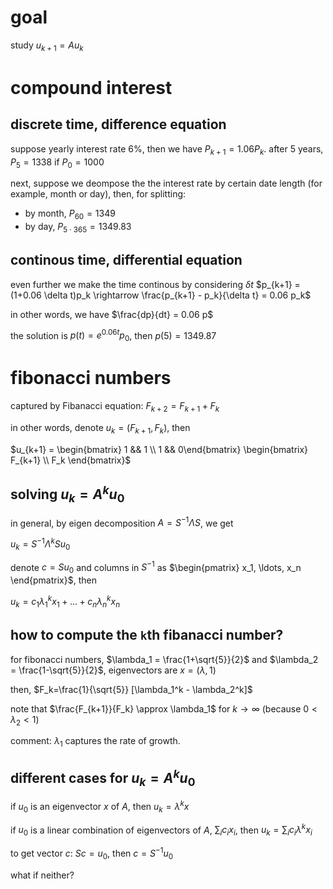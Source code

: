 # goal

study $`u_{k+1}=A u_k`$

# compound interest

## discrete time, difference equation

suppose yearly interest rate 6%, then we have $`P_{k+1}=1.06 P_k`$. after 5 years, $`P_5 = 1338`$ if $`P_0=1000`$

next, suppose we deompose the the interest rate by certain date length (for example, month or day), 
then, for splitting:

- by month, $`P_{60} = 1349`$
- by day, $`P_{5 \cdot 365} = 1349.83`$

## continous time, differential equation

even further we make the time continous by considering $`\delta t`$
$`p_{k+1} = (1+0.06 \delta t)p_k \rightarrow \frac{p_{k+1} - p_k}{\delta t} = 0.06 p_k`$

in other words, we have $`\frac{dp}{dt} = 0.06 p`$

the solution is $`p(t) =e^{0.06t}p_0`$, then $`p(5) = 1349.87`$

# fibonacci numbers

captured by Fibanacci equation: $`F_{k+2} = F_{k+1} + F_{k}`$

in other words, denote $`u_k=(F_{k+1}, F_k)`$, then

$`u_{k+1} = \begin{bmatrix} 1 && 1 \\ 1 && 0\end{bmatrix} \begin{bmatrix} F_{k+1} \\ F_k \end{bmatrix}`$

## solving $`u_k = A^k u_0`$

in general, by eigen decomposition $`A=S^{-1}\Lambda S`$, we get 

$`u_k = S^{-1} \Lambda^{k} S u_0`$

denote $`c=S u_0`$ and columns in $`S^{-1}`$ as $`\begin{pmatrix} x_1, \ldots, x_n \end{pmatrix}`$, then 

$`u_k = c_1 \lambda_1^k x_1 + \ldots + c_n \lambda_n^k x_n`$


## how to compute the `k`th fibanacci number?

for fibonacci numbers, $`\lambda_1 = \frac{1+\sqrt{5}}{2}`$ and $`\lambda_2 = \frac{1-\sqrt{5}}{2}`$, eigenvectors are $`x=(\lambda, 1)`$

then, $`F_k=\frac{1}{\sqrt{5}} [\lambda_1^k - \lambda_2^k]`$

note that $`\frac{F_{k+1}}{F_k} \approx \lambda_1`$ for $`k \rightarrow \infty`$ (because $`0<\lambda_2<1`$)

comment: $`\lambda_1`$ captures the rate of growth. 

## different cases for $`u_k = A^k u_0`$

if $`u_0`$ is an eigenvector $`x`$ of $`A`$, then $`u_k=\lambda^k x`$

if $`u_0`$ is a linear combination of eigenvectors of $`A`$, $`\sum_i c_i x_i`$, 
then $`u_k = \sum_i c_i \lambda^k x_i`$

to get vector $`c`$: $`Sc=u_0`$, then $`c=S^{-1}u_0`$

what if neither?
